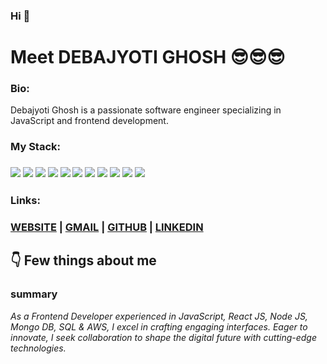 ### Hi 👋

# Meet DEBAJYOTI GHOSH 😎😎😎


### Bio:

Debajyoti Ghosh is a passionate software engineer specializing in JavaScript and frontend development.
            

### My Stack:

### <img src="https://rd3ps1doua.execute-api.us-east-1.amazonaws.com/dev/ft/profile/streetcred/github/tag/HTML"/> <img src="https://rd3ps1doua.execute-api.us-east-1.amazonaws.com/dev/ft/profile/streetcred/github/tag/CSS"/> <img src="https://rd3ps1doua.execute-api.us-east-1.amazonaws.com/dev/ft/profile/streetcred/github/tag/JAVASCRIPT"/> <img src="https://rd3ps1doua.execute-api.us-east-1.amazonaws.com/dev/ft/profile/streetcred/github/tag/REACT JS"/> <img src="https://rd3ps1doua.execute-api.us-east-1.amazonaws.com/dev/ft/profile/streetcred/github/tag/NODE JS"/> <img src="https://rd3ps1doua.execute-api.us-east-1.amazonaws.com/dev/ft/profile/streetcred/github/tag/MongoDB"/> <img src="https://rd3ps1doua.execute-api.us-east-1.amazonaws.com/dev/ft/profile/streetcred/github/tag/SQL"/> <img src="https://rd3ps1doua.execute-api.us-east-1.amazonaws.com/dev/ft/profile/streetcred/github/tag/AWS"/> <img src="https://rd3ps1doua.execute-api.us-east-1.amazonaws.com/dev/ft/profile/streetcred/github/tag/Frontend"/> <img src="https://rd3ps1doua.execute-api.us-east-1.amazonaws.com/dev/ft/profile/streetcred/github/tag/DBMS"/> <img src="https://rd3ps1doua.execute-api.us-east-1.amazonaws.com/dev/ft/profile/streetcred/github/tag/UI"/>


### 

### 

### Links:

### <a href="https://convolexa-2503.web.app/">WEBSITE</a> | <a href="mailto:debajyotighosh200017@gmail.com">GMAIL</a> | <a href="https://www.github.com/DGRYZER">GITHUB</a> | <a href="https://www.linkedin.com/in/dgryzer/">LINKEDIN</a>

## 👇 Few things about me


<div>

            

### summary
*As a Frontend Developer experienced in JavaScript, React JS, Node JS, Mongo DB, SQL & AWS, I excel in crafting engaging interfaces. Eager to innovate, I seek collaboration to shape the digital future with cutting-edge technologies.*

            
</div>
